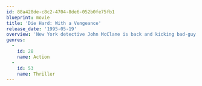 ```yaml
---
id: 88a428de-c8c2-4704-8de6-052b0fe75fb1
blueprint: movie
title: 'Die Hard: With a Vengeance'
release_date: '1995-05-19'
overview: 'New York detective John McClane is back and kicking bad-guy butt in the third installment of this action-packed series, which finds him teaming with civilian Zeus Carver to prevent the loss of innocent lives. McClane thought he''d seen it all, until a genius named Simon engages McClane, his new "partner" -- and his beloved city -- in a deadly game that demands their concentration.'
genres:
  -
    id: 28
    name: Action
  -
    id: 53
    name: Thriller
---
```

